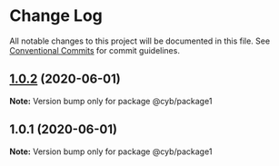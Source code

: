 # Change Log

All notable changes to this project will be documented in this file.
See [Conventional Commits](https://conventionalcommits.org) for commit guidelines.

## [1.0.2](https://github.com/ChenReuven/cyb-yarn-poc/compare/@cyb/package1@1.0.1...@cyb/package1@1.0.2) (2020-06-01)

**Note:** Version bump only for package @cyb/package1





## 1.0.1 (2020-06-01)

**Note:** Version bump only for package @cyb/package1
